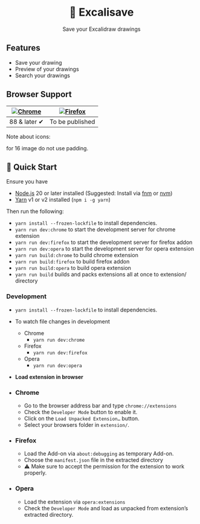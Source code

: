 <h1 align="center">💾 Excalisave</h1>
<p align="center">Save your Excalidraw drawings</p>

## Features

- Save your drawing
- Preview of your drawings
- Search your drawings

## Browser Support

| [![Chrome](https://raw.github.com/alrra/browser-logos/master/src/chrome/chrome_48x48.png)](/) | [![Firefox](https://raw.github.com/alrra/browser-logos/master/src/firefox/firefox_48x48.png)](/) |
| --------------------------------------------------------------------------------------------- | ------------------------------------------------------------------------------------------------ |
| 88 & later ✔                                                                                  | To be published                                                                                  |

Note about icons:

for 16 image do not use padding.

## 🚀 Quick Start

Ensure you have

- [Node.js](https://nodejs.org) 20 or later installed (Suggested: Install via [fnm](https://github.com/Schniz/fnm) or [nvm](https://github.com/nvm-sh/nvm))
- [Yarn](https://yarnpkg.com) v1 or v2 installed (`npm i -g yarn`)

Then run the following:

- `yarn install --frozen-lockfile` to install dependencies.
- `yarn run dev:chrome` to start the development server for chrome extension
- `yarn run dev:firefox` to start the development server for firefox addon
- `yarn run dev:opera` to start the development server for opera extension
- `yarn run build:chrome` to build chrome extension
- `yarn run build:firefox` to build firefox addon
- `yarn run build:opera` to build opera extension
- `yarn run build` builds and packs extensions all at once to extension/ directory

### Development

- `yarn install --frozen-lockfile` to install dependencies.
- To watch file changes in development

  - Chrome
    - `yarn run dev:chrome`
  - Firefox
    - `yarn run dev:firefox`
  - Opera
    - `yarn run dev:opera`

- **Load extension in browser**

- ### Chrome

  - Go to the browser address bar and type `chrome://extensions`
  - Check the `Developer Mode` button to enable it.
  - Click on the `Load Unpacked Extension…` button.
  - Select your browsers folder in `extension/`.

- ### Firefox

  - Load the Add-on via `about:debugging` as temporary Add-on.
  - Choose the `manifest.json` file in the extracted directory
  - ⚠️ Make sure to accept the permission for the extension to work properly.

- ### Opera

  - Load the extension via `opera:extensions`
  - Check the `Developer Mode` and load as unpacked from extension’s extracted directory.
